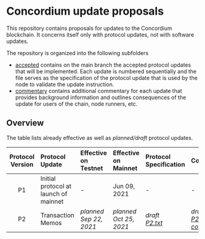 # Concordium update proposals

This repository contains proposals for updates to the Concordium blockchain.
It concerns itself only with protocol updates, not with software updates.

The repository is organized into the following subfolders
- [accepted](./accepted) contains on the main branch the accepted protocol
  updates that will be implemented. Each update is numbered sequentially and the
  file serves as the specification of the protocol update that is used by the
  node to validate the update instruction.
- [commentary](./commentary) contains additional commentary for each update that
  provides background information and outlines consequences of the update for
  users of the chain, node runners, etc.
  
## Overview

The table lists already effective as well as *planned/draft* protocol updates.

| Protocol Version | Protocol Update | Effective on Testnet | Effective on Mainnet | Protocol Specification | Commentary | Specification Hash | Transaction Hash (Mainnet) | Block Hash (Mainnet) |
| :---: | :--- | :--- | :--- | :--- | :--- | :--- | :--- | :--- |
| P1 | Initial protocol at launch of mainnet | - | Jun 09, 2021 | - | - | - | - | - |
| P2 | Transaction Memos | *planned  Sep 22, 2021* | *planned  Oct 25, 2021* | *draft <br/> [P2.txt](../main/accepted/P2.txt)* | *draft <br/> [P2-commentary.txt](../main/commentary/P2-commentary.txt)* | `1020566c381b2f6c34cfdaa3bd0d448f106f561f650a49bf443cac0076387731`  |   |   |
